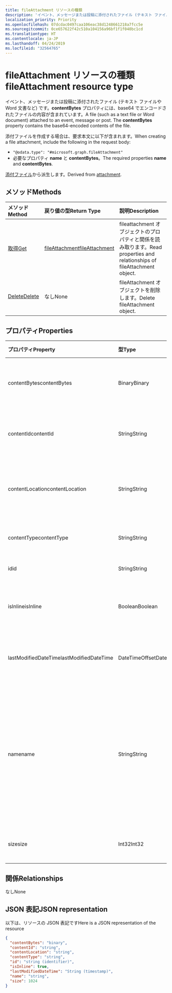 ```yaml
---
title: fileAttachment リソースの種類
description: 'イベント、メッセージまたは投稿に添付されたファイル (テキスト ファイルや Word 文書など) です。**contentBytes** '
localization_priority: Priority
ms.openlocfilehash: 07dcdac0497caa106eac38d1248661218a7fcc5e
ms.sourcegitcommit: 0ce657622f42c510a104156a96bf1f1f040bc1cd
ms.translationtype: HT
ms.contentlocale: ja-JP
ms.lasthandoff: 04/24/2019
ms.locfileid: "32564765"
---
```

# <a name="fileattachment-resource-type"></a><span data-ttu-id="5ebe7-104">fileAttachment リソースの種類</span><span class="sxs-lookup"><span data-stu-id="5ebe7-104">fileAttachment resource type</span></span>

<span data-ttu-id="5ebe7-p102">イベント、メッセージまたは投稿に添付されたファイル (テキスト ファイルや Word 文書など) です。**contentBytes** プロパティには、base64 でエンコードされたファイルの内容が含まれています。</span><span class="sxs-lookup"><span data-stu-id="5ebe7-p102">A file (such as a text file or Word document) attached to an event, message or post. The  **contentBytes** property contains the base64-encoded contents of the file.</span></span>  

<span data-ttu-id="5ebe7-107">添付ファイルを作成する場合は、要求本文に以下が含まれます。</span><span class="sxs-lookup"><span data-stu-id="5ebe7-107">When creating a file attachment, include the following in the request body:</span></span>

* `"@odata.type": "#microsoft.graph.fileAttachment"`
* <span data-ttu-id="5ebe7-108">必要なプロパティ **name** と **contentBytes**。</span><span class="sxs-lookup"><span data-stu-id="5ebe7-108">The required properties **name** and **contentBytes**.</span></span>

<span data-ttu-id="5ebe7-109">[添付ファイル](attachment.md)から派生します。</span><span class="sxs-lookup"><span data-stu-id="5ebe7-109">Derived from [attachment](attachment.md).</span></span>

## <a name="methods"></a><span data-ttu-id="5ebe7-110">メソッド</span><span class="sxs-lookup"><span data-stu-id="5ebe7-110">Methods</span></span>

| <span data-ttu-id="5ebe7-111">メソッド</span><span class="sxs-lookup"><span data-stu-id="5ebe7-111">Method</span></span>       | <span data-ttu-id="5ebe7-112">戻り値の型</span><span class="sxs-lookup"><span data-stu-id="5ebe7-112">Return Type</span></span>  |<span data-ttu-id="5ebe7-113">説明</span><span class="sxs-lookup"><span data-stu-id="5ebe7-113">Description</span></span>|
|:---------------|:--------|:----------|
|[<span data-ttu-id="5ebe7-114">取得</span><span class="sxs-lookup"><span data-stu-id="5ebe7-114">Get</span></span>](../api/attachment-get.md) | [<span data-ttu-id="5ebe7-115">fileAttachment</span><span class="sxs-lookup"><span data-stu-id="5ebe7-115">fileAttachment</span></span>](fileattachment.md) |<span data-ttu-id="5ebe7-116">fileattachment オブジェクトのプロパティと関係を読み取ります。</span><span class="sxs-lookup"><span data-stu-id="5ebe7-116">Read properties and relationships of fileAttachment object.</span></span>|
|[<span data-ttu-id="5ebe7-117">Delete</span><span class="sxs-lookup"><span data-stu-id="5ebe7-117">Delete</span></span>](../api/attachment-delete.md) | <span data-ttu-id="5ebe7-118">なし</span><span class="sxs-lookup"><span data-stu-id="5ebe7-118">None</span></span> |<span data-ttu-id="5ebe7-119">fileAttachment オブジェクトを削除します。</span><span class="sxs-lookup"><span data-stu-id="5ebe7-119">Delete fileAttachment object.</span></span> |

## <a name="properties"></a><span data-ttu-id="5ebe7-120">プロパティ</span><span class="sxs-lookup"><span data-stu-id="5ebe7-120">Properties</span></span>
| <span data-ttu-id="5ebe7-121">プロパティ</span><span class="sxs-lookup"><span data-stu-id="5ebe7-121">Property</span></span>     | <span data-ttu-id="5ebe7-122">型</span><span class="sxs-lookup"><span data-stu-id="5ebe7-122">Type</span></span>   |<span data-ttu-id="5ebe7-123">説明</span><span class="sxs-lookup"><span data-stu-id="5ebe7-123">Description</span></span>|
|:---------------|:--------|:----------|
|<span data-ttu-id="5ebe7-124">contentBytes</span><span class="sxs-lookup"><span data-stu-id="5ebe7-124">contentBytes</span></span>|<span data-ttu-id="5ebe7-125">Binary</span><span class="sxs-lookup"><span data-stu-id="5ebe7-125">Binary</span></span>|<span data-ttu-id="5ebe7-126">base64 でエンコードされたファイルの内容。</span><span class="sxs-lookup"><span data-stu-id="5ebe7-126">The base64-encoded contents of the file.</span></span>|
|<span data-ttu-id="5ebe7-127">contentId</span><span class="sxs-lookup"><span data-stu-id="5ebe7-127">contentId</span></span>|<span data-ttu-id="5ebe7-128">String</span><span class="sxs-lookup"><span data-stu-id="5ebe7-128">String</span></span>|<span data-ttu-id="5ebe7-129">Exchange ストア内の添付ファイルの ID。</span><span class="sxs-lookup"><span data-stu-id="5ebe7-129">The ID of the attachment in the Exchange store.</span></span>|
|<span data-ttu-id="5ebe7-130">contentLocation</span><span class="sxs-lookup"><span data-stu-id="5ebe7-130">contentLocation</span></span>|<span data-ttu-id="5ebe7-131">String</span><span class="sxs-lookup"><span data-stu-id="5ebe7-131">String</span></span>|<span data-ttu-id="5ebe7-132">このプロパティは、サポートされていないため、使用しないでください。</span><span class="sxs-lookup"><span data-stu-id="5ebe7-132">Do not use this property as it is not supported.</span></span>|
|<span data-ttu-id="5ebe7-133">contentType</span><span class="sxs-lookup"><span data-stu-id="5ebe7-133">contentType</span></span>|<span data-ttu-id="5ebe7-134">String</span><span class="sxs-lookup"><span data-stu-id="5ebe7-134">String</span></span>|<span data-ttu-id="5ebe7-135">添付ファイルのコンテンツ タイプ。</span><span class="sxs-lookup"><span data-stu-id="5ebe7-135">The content type of the attachment.</span></span>|
|<span data-ttu-id="5ebe7-136">id</span><span class="sxs-lookup"><span data-stu-id="5ebe7-136">id</span></span>|<span data-ttu-id="5ebe7-137">String</span><span class="sxs-lookup"><span data-stu-id="5ebe7-137">String</span></span>|<span data-ttu-id="5ebe7-138">添付ファイル ID。</span><span class="sxs-lookup"><span data-stu-id="5ebe7-138">The attachment ID.</span></span>|
|<span data-ttu-id="5ebe7-139">isInline</span><span class="sxs-lookup"><span data-stu-id="5ebe7-139">isInline</span></span>|<span data-ttu-id="5ebe7-140">Boolean</span><span class="sxs-lookup"><span data-stu-id="5ebe7-140">Boolean</span></span>|<span data-ttu-id="5ebe7-141">インライン添付ファイルの場合、true に設定します。</span><span class="sxs-lookup"><span data-stu-id="5ebe7-141">Set to true if this is an inline attachment.</span></span>|
|<span data-ttu-id="5ebe7-142">lastModifiedDateTime</span><span class="sxs-lookup"><span data-stu-id="5ebe7-142">lastModifiedDateTime</span></span>|<span data-ttu-id="5ebe7-143">DateTimeOffset</span><span class="sxs-lookup"><span data-stu-id="5ebe7-143">DateTimeOffset</span></span>|<span data-ttu-id="5ebe7-144">添付ファイルが最後に変更された日時です。</span><span class="sxs-lookup"><span data-stu-id="5ebe7-144">The date and time when the attachment was last modified.</span></span>|
|<span data-ttu-id="5ebe7-145">name</span><span class="sxs-lookup"><span data-stu-id="5ebe7-145">name</span></span>|<span data-ttu-id="5ebe7-146">String</span><span class="sxs-lookup"><span data-stu-id="5ebe7-146">String</span></span>|<span data-ttu-id="5ebe7-147">埋め込み添付ファイルを表すアイコンの下に表示されるテキストを表す名前。これは、実際のファイル名にする必要はありません。</span><span class="sxs-lookup"><span data-stu-id="5ebe7-147">The name representing the text that is displayed below the icon representing the embedded attachment.This does not need to be the actual file name.</span></span>|
|<span data-ttu-id="5ebe7-148">size</span><span class="sxs-lookup"><span data-stu-id="5ebe7-148">size</span></span>|<span data-ttu-id="5ebe7-149">Int32</span><span class="sxs-lookup"><span data-stu-id="5ebe7-149">Int32</span></span>|<span data-ttu-id="5ebe7-150">添付ファイルのバイト単位のサイズ。</span><span class="sxs-lookup"><span data-stu-id="5ebe7-150">The size in bytes of the attachment.</span></span>|

## <a name="relationships"></a><span data-ttu-id="5ebe7-151">関係</span><span class="sxs-lookup"><span data-stu-id="5ebe7-151">Relationships</span></span>
<span data-ttu-id="5ebe7-152">なし</span><span class="sxs-lookup"><span data-stu-id="5ebe7-152">None</span></span>


## <a name="json-representation"></a><span data-ttu-id="5ebe7-153">JSON 表記</span><span class="sxs-lookup"><span data-stu-id="5ebe7-153">JSON representation</span></span>

<span data-ttu-id="5ebe7-154">以下は、リソースの JSON 表記です</span><span class="sxs-lookup"><span data-stu-id="5ebe7-154">Here is a JSON representation of the resource</span></span>

<!-- {
  "blockType": "resource",
  "baseType": "microsoft.graph.attachment",
  "optionalProperties": [

  ],
  "@odata.type": "microsoft.graph.fileAttachment"
}-->

```json
{
  "contentBytes": "binary",
  "contentId": "string",
  "contentLocation": "string",
  "contentType": "string",
  "id": "string (identifier)",
  "isInline": true,
  "lastModifiedDateTime": "String (timestamp)",
  "name": "string",
  "size": 1024
}

```

<!-- uuid: 8fcb5dbc-d5aa-4681-8e31-b001d5168d79
2015-10-25 14:57:30 UTC -->
<!-- {
  "type": "#page.annotation",
  "description": "fileAttachment resource",
  "keywords": "",
  "section": "documentation",
  "tocPath": ""
}-->
